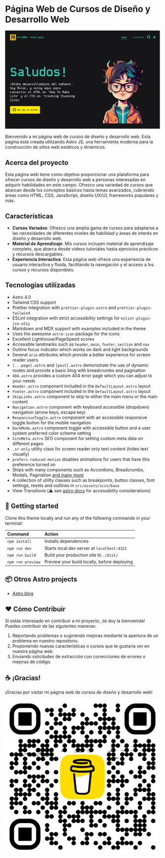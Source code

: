 # Página Web de Cursos de Diseño y Desarrollo Web

![socialPreview](/public/socialPreview.PNG)

Bienvenido a mi página web de cursos de diseño y desarrollo web. Esta página está creada utilizando Astro JS, una herramienta moderna para la construcción de sitios web estáticos y dinámicos.

## Acerca del proyecto

Esta página web tiene como objetivo proporcionar una plataforma para ofrecer cursos de diseño y desarrollo web a personas interesadas en adquirir habilidades en este campo. Ofrezco una variedad de cursos que abarcan desde los conceptos básicos hasta temas avanzados, cubriendo áreas como HTML, CSS, JavaScript, diseño UX/UI, frameworks populares y más.

## Características

- **Cursos Variados**: Ofrezco una amplia gama de cursos para adaptarse a las necesidades de diferentes niveles de habilidad y áreas de interés en diseño y desarrollo web.
- **Material de Aprendizaje**: Mis cursos incluyen material de aprendizaje completo, que abarca desde videos tutoriales hasta ejercicios prácticos y recursos descargables.
- **Experiencia Interactiva**: Esta página web ofrece una experiencia de usuario interactiva y fluida, facilitando la navegación y el acceso a los cursos y recursos disponibles.

## Tecnologías utilizadas

- Astro 4.0
- Tailwind CSS support
- Prettier integration with `prettier-plugin-astro` and `prettier-plugin-tailwind`
- ESLint integration with strict accessibility settings for `eslint-plugin-jsx-a11y`
- Markdown and MDX support with examples included in the theme
- Uses the awesome `astro-icon` package for the icons
- Excellent Lighthouse/PageSpeed scores
- Accessible landmarks such as `header`, `main`, `footer`, `section` and `nav`
- Outline focus indicator which works on dark and light backgrounds
- Several `aria` attributes which provide a better experience for screen reader users
- `[...page].astro` and `[post].astro` demonstrate the use of dynamic routes and provide a basic blog with breadcrumbs and pagination
- `404.astro` provides a custom 404 error page which you can adjust to your needs
- `Header.astro` component included in the `DefaultLayout.astro` layout
- `Footer.astro` component included in the `DefaultLayout.astro` layout
- `SkipLinks.astro` component to skip to either the main menu or the main content
- `Navigation.astro` component with keyboard accessible (dropdown) navigation (arrow keys, escape key)
- `ResponsiveToggle.astro` component with an accessible responsive toggle button for the mobile navigation
- `DarkMode.astro` component toggle with accessible button and a user system preferred color scheme setting
- `SiteMeta.astro` SEO component for setting custom meta data on different pages
- `.sr-only` utility class for screen reader only text content (hides text visually)
- `prefers-reduced-motion` disables animations for users that have this preference turned on
- Ships with many components such as Accordions, Breadcrumbs, Modals, Pagination [and many more](https://accessible-astro.dev/accessible-components)
- A collection of utility classes such as breakpoints, button classes, font settings, resets and outlines in `src/assets/scss/base`
- View Transitions (⚠️ see [astro-docs](https://docs.astro.build/en/guides/view-transitions/#accessibility) for accessibility considerations)

## 🚀 Getting started

Clone this theme locally and run any of the following commands in your terminal:

| Command           | Action                                       |
| :---------------- | :------------------------------------------- |
| `npm install`     | Installs dependencies                        |
| `npm run dev`     | Starts local dev server at `localhost:4321`  |
| `npm run build`   | Build your production site to `./dist/`      |
| `npm run preview` | Preview your build locally, before deploying |

## 📦 Otros Astro projects

- [Astro blog](https://my-oslar-blog.vercel.app/)

## ❤️ Cómo Contribuir

Si estás interesado en contribuir a mi proyecto, ¡te doy la bienvenida! Puedes contribuir de las siguientes maneras:

1. Reportando problemas o sugiriendo mejoras mediante la apertura de un problema en nuestro repositorio.
2. Proponiendo nuevas características o cursos que te gustaría ver en nuestra página web.
3. Enviando solicitudes de extracción con correcciones de errores o mejoras de código.

## ☕ ¡Gracias!

¡Gracias por visitar mi página web de cursos de diseño y desarrollo web!

![buymeacoffee-button](/public/bmc_qr.png)
